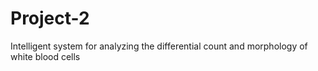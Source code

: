 # Project-2
Intelligent system for analyzing the differential count and morphology of white blood cells
